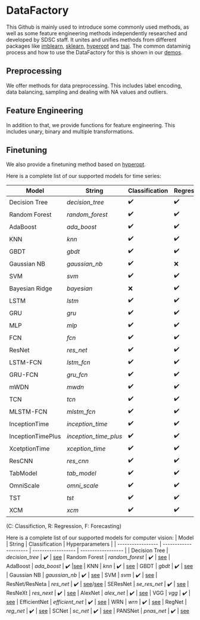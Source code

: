 # DataFactory
This Github is mainly used to introduce some commonly used methods, as well as some feature engineering methods independently researched and developed by SDSC staff. It unites and unifies methods from different packages like [imblearn](https://imbalanced-learn.org/stable/), [sklearn](https://scikit-learn.org/stable/index.html), [hyperopt](https://github.com/hyperopt/hyperopt) and [tsai](https://github.com/timeseriesAI/tsai). 
The common dataminig process and how to use the DataFactory for this is shown in our [demos](https://github.com/sdsc-bw/DataFactory/tree/develop/demos).

## Preprocessing
We offer methods for data preprocessing. This includes label encoding, data balancing, sampling and dealing with NA values and outliers.

## Feature Engineering
In addition to that, we provide functions for feature engineering. This includes unary, binary and multiple transformations.

## Finetuning
We also provide a finetuning method based on [hyperopt](https://github.com/hyperopt/hyperopt).

Here is a complete list of our supported models for time series:

| Model             | String                | Classification     | Regression         | Forecasting         | Hyperparameters    |
| ----------------- | --------------------- | ------------------ | ------------------ | ------------------- | ------------------ |
| Decision Tree     | *decision_tree*       | :heavy_check_mark: | :heavy_check_mark: | :x:                 | C: [see](https://scikit-learn.org/stable/modules/generated/sklearn.tree.DecisionTreeClassifier.html) R: [see](https://scikit-learn.org/stable/modules/generated/sklearn.tree.DecisionTreeRegressor.html)
| Random Forest     | *random_forest*       | :heavy_check_mark: | :heavy_check_mark: | :x:                 | C: [see](https://scikit-learn.org/stable/modules/generated/sklearn.ensemble.RandomForestClassifier.html) R: [see](https://scikit-learn.org/stable/modules/generated/sklearn.ensemble.RandomForestRegressor.html)
| AdaBoost          | *ada_boost*            | :heavy_check_mark: | :heavy_check_mark: | :x:                | C: [see](https://scikit-learn.org/stable/modules/generated/sklearn.ensemble.AdaBoostClassifier.html) R: [see](https://scikit-learn.org/stable/modules/generated/sklearn.ensemble.AdaBoostRegressor.html)
| KNN               | *knn*                 | :heavy_check_mark: | :heavy_check_mark: | :x:                 | C: [see](https://scikit-learn.org/stable/modules/generated/sklearn.neighbors.KNeighborsClassifier.html) R: [see](https://scikit-learn.org/stable/modules/generated/sklearn.neighbors.KNeighborsRegressor.html)
| GBDT              | *gbdt*                | :heavy_check_mark: | :heavy_check_mark: | :x:                 | C: [see](https://scikit-learn.org/stable/modules/generated/sklearn.ensemble.HistGradientBoostingClassifier.html) R: [see](https://scikit-learn.org/stable/modules/generated/sklearn.ensemble.HistGradientBoostingRegressor.html)
| Gaussian NB        | *gaussian_nb*         | :heavy_check_mark: | :x:                | :x:                | [see](https://scikit-learn.org/stable/modules/generated/sklearn.naive_bayes.GaussianNB.html)
| SVM               | *svm*                 | :heavy_check_mark: | :heavy_check_mark: | :x:                 | C: [see](https://scikit-learn.org/stable/modules/generated/sklearn.svm.SVC.html) R: [see](https://scikit-learn.org/stable/modules/generated/sklearn.svm.SVR.html)
| Bayesian Ridge     | *bayesian*            | :x:                | :heavy_check_mark: | :x:                | [see](https://scikit-learn.org/stable/modules/generated/sklearn.linear_model.BayesianRidge.html)
| LSTM              | *lstm*                | :heavy_check_mark: | :heavy_check_mark: | :heavy_check_mark:  | [see](https://github.com/timeseriesAI/tsai/blob/main/tsai/models/RNN.py)
| GRU               | *gru*                 | :heavy_check_mark: | :heavy_check_mark: | :heavy_check_mark:  | [see](https://github.com/timeseriesAI/tsai/blob/main/tsai/models/RNN.py)
| MLP               | *mlp*                 | :heavy_check_mark: | :heavy_check_mark: | :heavy_check_mark:  | [see](https://github.com/timeseriesAI/tsai/blob/main/tsai/models/MLP.py)
| FCN               | *fcn*                 | :heavy_check_mark: | :heavy_check_mark: | :heavy_check_mark:  | [see](https://github.com/timeseriesAI/tsai/blob/main/tsai/models/FCN.py)
| ResNet            | *res_net*             | :heavy_check_mark: | :heavy_check_mark: | :heavy_check_mark:  | [see](https://github.com/timeseriesAI/tsai/blob/main/tsai/models/ResNet.py)
| LSTM-FCN          | *lstm_fcn*            | :heavy_check_mark: | :heavy_check_mark: | :heavy_check_mark:  | [see](https://github.com/timeseriesAI/tsai/blob/main/tsai/models/RNN_FCN.py)
| GRU-FCN           | *gru_fcn*             | :heavy_check_mark: | :heavy_check_mark: | :heavy_check_mark:  | [see](https://github.com/timeseriesAI/tsai/blob/main/tsai/models/RNN_FCN.py)
| mWDN              | *mwdn*                | :heavy_check_mark: | :heavy_check_mark: | :heavy_check_mark:  | [see](https://github.com/timeseriesAI/tsai/blob/main/tsai/models/mWDN.py)
| TCN               | *tcn*                 | :heavy_check_mark: | :heavy_check_mark: | :heavy_check_mark:  | [see](https://github.com/timeseriesAI/tsai/blob/main/tsai/models/TCN.py)
| MLSTM-FCN         | *mlstm_fcn*           | :heavy_check_mark: | :heavy_check_mark: | :heavy_check_mark:  | [see](https://github.com/timeseriesAI/tsai/blob/main/tsai/models/RNN_FCN.py)
| InceptionTime     | *inception_time*      | :heavy_check_mark: | :heavy_check_mark: | :heavy_check_mark:  | [see](https://github.com/timeseriesAI/tsai/blob/main/tsai/models/InceptionTime.py)
| InceptionTimePlus | *inception_time_plus* | :heavy_check_mark: | :heavy_check_mark: | :heavy_check_mark:  | [see](https://github.com/timeseriesAI/tsai/blob/main/tsai/models/InceptionTimePlus.py)
| XcetptionTime      | *xception_time*       | :heavy_check_mark: | :heavy_check_mark: | :heavy_check_mark: | [see](https://github.com/timeseriesAI/tsai/blob/main/tsai/models/XceptionTime.py)
| ResCNN            | *res_cnn*             | :heavy_check_mark: | :heavy_check_mark: | :heavy_check_mark:  | [see](https://github.com/timeseriesAI/tsai/blob/main/tsai/models/ResCNN.py)
| TabModel          | *tab_model*           | :heavy_check_mark: | :heavy_check_mark: | :heavy_check_mark:  | [see](https://github.com/timeseriesAI/tsai/blob/main/tsai/models/TabModel.py)
| OmniScale         | *omni_scale*          | :heavy_check_mark: | :heavy_check_mark: | :heavy_check_mark:  | [see](https://github.com/timeseriesAI/tsai/blob/main/tsai/models/OmniScaleCNN.py)
| TST               | *tst*                 | :heavy_check_mark: | :heavy_check_mark: | :heavy_check_mark:  | [see](https://github.com/timeseriesAI/tsai/blob/main/tsai/models/TST.py)
| XCM               | *xcm*                 | :heavy_check_mark: | :heavy_check_mark: | :heavy_check_mark:  | [see](https://github.com/timeseriesAI/tsai/blob/main/tsai/models/XCM.py)

(C: Classifiction, R: Regression, F: Forecasting)

Here is a complete list of our supported models for computer vision:
| Model             | String                | Classification     | Hyperparameters    |
| ----------------- | --------------------- | ------------------ | ------------------ |
| Decision Tree     | *decision_tree*       | :heavy_check_mark: | [see](https://scikit-learn.org/stable/modules/generated/sklearn.tree.DecisionTreeClassifier.html) 
| Random Forest     | *random_forest*       | :heavy_check_mark: | [see](https://scikit-learn.org/stable/modules/generated/sklearn.ensemble.RandomForestClassifier.html)
| AdaBoost          | *ada_boost*           | :heavy_check_mark: |[see](https://scikit-learn.org/stable/modules/generated/sklearn.ensemble.AdaBoostClassifier.html)
| KNN               | *knn*                 | :heavy_check_mark: | [see](https://scikit-learn.org/stable/modules/generated/sklearn.neighbors.KNeighborsClassifier.html)
| GBDT              | *gbdt*                | :heavy_check_mark: | [see](https://scikit-learn.org/stable/modules/generated/sklearn.ensemble.HistGradientBoostingClassifier.html)
| Gaussian NB       | *gaussian_nb*        | :heavy_check_mark: | [see](https://scikit-learn.org/stable/modules/generated/sklearn.naive_bayes.GaussianNB.html)
| SVM               | *svm*                 | :heavy_check_mark: | [see](https://scikit-learn.org/stable/modules/generated/sklearn.svm.SVC.html)
| ResNet/ResNeta    | *res_net*             | :heavy_check_mark: | [see](https://github.com/timeseriesAI/tsai/blob/main/tsai/models/ResNet.py)/[see](https://github.com/osmr/imgclsmob/blob/master/pytorch/pytorchcv/models/resneta.py)
| SEResNet          | *se_res_net*          | :heavy_check_mark: | [see](https://github.com/osmr/imgclsmob/blob/master/pytorch/pytorchcv/models/seresnet.py)
| ResNeXt           | *res_next*            | :heavy_check_mark: | [see](https://github.com/osmr/imgclsmob/blob/master/pytorch/pytorchcv/models/resnext.py)
| AlexNet           | *alex_net*            | :heavy_check_mark: | [see](https://github.com/osmr/imgclsmob/blob/master/pytorch/pytorchcv/models/alexnet.py)
| VGG               | *vgg*                 | :heavy_check_mark: | [see](https://github.com/osmr/imgclsmob/blob/master/pytorch/pytorchcv/models/vgg.py)
| EfficientNet      | *efficient_net*       | :heavy_check_mark: | [see](https://github.com/osmr/imgclsmob/blob/master/pytorch/pytorchcv/models/efficientnet.py)
| WRN               | *wrn*                 | :heavy_check_mark: | [see](https://github.com/osmr/imgclsmob/blob/master/pytorch/pytorchcv/models/wrn.py)
| RegNet            | *reg_net*             | :heavy_check_mark: | [see](https://github.com/osmr/imgclsmob/blob/master/pytorch/pytorchcv/models/regnet.py)
| SCNet             | *sc_net*              | :heavy_check_mark: | [see](https://github.com/osmr/imgclsmob/blob/master/pytorch/pytorchcv/models/scnet.py)
| PANSNet           | *pnas_net*            | :heavy_check_mark: | [see](https://github.com/osmr/imgclsmob/blob/master/pytorch/pytorchcv/models/pnasnet.py)